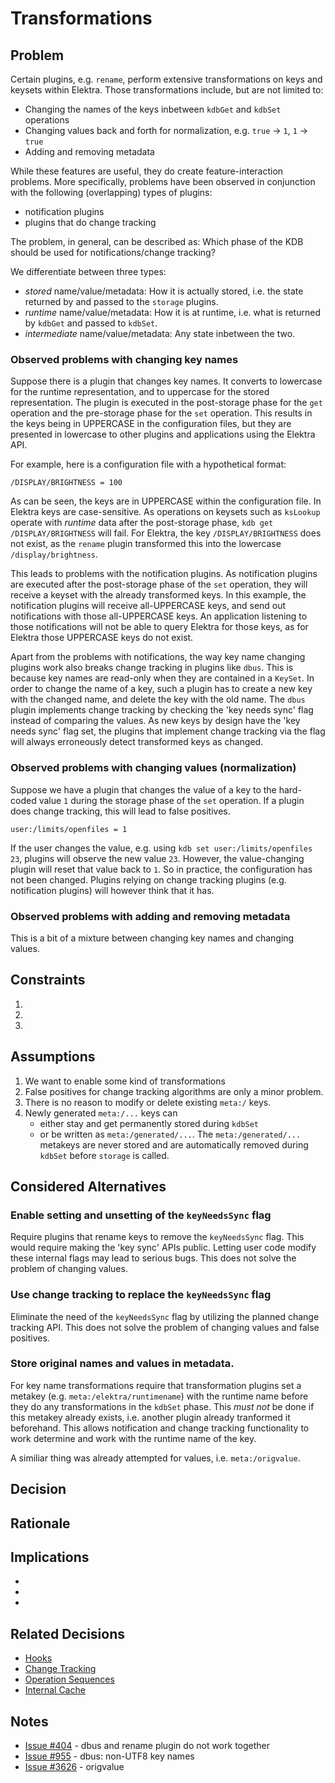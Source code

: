 # Transformations

## Problem

Certain plugins, e.g. `rename`, perform extensive transformations on keys and keysets within Elektra.
Those transformations include, but are not limited to:

- Changing the names of the keys inbetween `kdbGet` and `kdbSet` operations
- Changing values back and forth for normalization, e.g. `true` -> `1`, `1` -> `true`
- Adding and removing metadata

While these features are useful, they do create feature-interaction problems.
More specifically, problems have been observed in conjunction with the following (overlapping) types of plugins:

- notification plugins
- plugins that do change tracking

The problem, in general, can be described as: Which phase of the KDB should be used for notifications/change tracking?

We differentiate between three types:

- *stored* name/value/metadata: How it is actually stored, i.e. the state returned by and passed to the `storage` plugins.
- *runtime* name/value/metadata: How it is at runtime, i.e. what is returned by `kdbGet` and passed to `kdbSet`.
- *intermediate* name/value/metadata: Any state inbetween the two.

### Observed problems with changing key names

Suppose there is a plugin that changes key names.
It converts to lowercase for the runtime representation, and to uppercase for the stored representation.
The plugin is executed in the post-storage phase for the `get` operation and the pre-storage phase for the `set` operation.
This results in the keys being in UPPERCASE in the configuration files, but they are presented in lowercase to other plugins and applications using the Elektra API.

For example, here is a configuration file with a hypothetical format:

```
/DISPLAY/BRIGHTNESS = 100
``` 

As can be seen, the keys are in UPPERCASE within the configuration file.
In Elektra keys are case-sensitive. 
As operations on keysets such as `ksLookup` operate with *runtime* data after the post-storage phase, `kdb get /DISPLAY/BRIGHTNESS` will fail.
For Elektra, the key `/DISPLAY/BRIGHTNESS` does not exist, as the `rename` plugin transformed this into the lowercase `/display/brightness`.

This leads to problems with the notification plugins.
As notification plugins are executed after the post-storage phase of the `set` operation, they will receive a keyset with the already transformed keys.
In this example, the notification plugins will receive all-UPPERCASE keys, and send out notifications with those all-UPPERCASE keys. 
An application listening to those notifications will not be able to query Elektra for those keys, as for Elektra those UPPERCASE keys do not exist.

Apart from the problems with notifications, the way key name changing plugins work also breaks change tracking in plugins like `dbus`.
This is because key names are read-only when they are contained in a `KeySet`.
In order to change the name of a key, such a plugin has to create a new key with the changed name, and delete the key with the old name.
The `dbus` plugin implements change tracking by checking the 'key needs sync' flag instead of comparing the values.
As new keys by design have the 'key needs sync' flag set, the plugins that implement change tracking via the flag will always erroneously detect transformed keys as changed.

### Observed problems with changing values (normalization)

Suppose we have a plugin that changes the value of a key to the hard-coded value `1` during the storage phase of the `set` operation.
If a plugin does change tracking, this will lead to false positives.

```
user:/limits/openfiles = 1
```

If the user changes the value, e.g. using `kdb set user:/limits/openfiles 23`, plugins will observe the new value `23`.
However, the value-changing plugin will reset that value back to `1`.
So in practice, the configuration has not been changed.
Plugins relying on change tracking plugins (e.g. notification plugins) will however think that it has.

### Observed problems with adding and removing metadata

This is a bit of a mixture between changing key names and changing values.

## Constraints

1.
2.
3.

## Assumptions

1. We want to enable some kind of transformations
2. False positives for change tracking algorithms are only a minor problem.
3. There is no reason to modify or delete existing `meta:/` keys.
4. Newly generated `meta:/...` keys can
    - either stay and get permanently stored during `kdbSet`
    - or be written as `meta:/generated/...`.
    The `meta:/generated/...` metakeys are never stored and are automatically removed during `kdbSet` before `storage` is called.

## Considered Alternatives

### Enable setting and unsetting of the `keyNeedsSync` flag

Require plugins that rename keys to remove the `keyNeedsSync` flag.
This would require making the 'key sync' APIs public.
Letting user code modify these internal flags may lead to serious bugs.
This does not solve the problem of changing values.

### Use change tracking to replace the `keyNeedsSync` flag

Eliminate the need of the `keyNeedsSync` flag by utilizing the planned change tracking API.
This does not solve the problem of changing values and false positives.

### Store original names and values in metadata.

For key name transformations require that transformation plugins set a metakey (e.g. `meta:/elektra/runtimename`) with the runtime name before they do any transformations in the `kdbSet` phase.
This _must not_ be done if this metakey already exists, i.e. another plugin already tranformed it beforehand.
This allows notification and change tracking functionality to work determine and work with the runtime name of the key.

A similiar thing was already attempted for values, i.e. `meta:/origvalue`.


## Decision

## Rationale

## Implications

-
-
-

## Related Decisions

- [Hooks](../4_partially_implemented/hooks.md)
- [Change Tracking](../0_drafts/change_tracking.md)
- [Operation Sequences](../0_drafts/operation_sequences.md)
- [Internal Cache](../3_decided/internal_cache.md)

## Notes

- [Issue #404](https://issues.libelektra.org/404) - dbus and rename plugin do not work together
- [Issue #955](https://issues.libelektra.org/955) - dbus: non-UTF8 key names 
- [Issue #3626](https://issues.libelektra.org/3626) - origvalue
